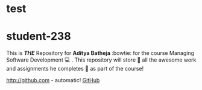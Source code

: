 # test
# student-238
This is ***THE*** Repository for **Aditya Batheja** :bowtie: for the course Managing Software Development :computer: . This repository will store :floppy_disk: all the awesome work and assignments he completes :tada: as part of the course!

http://github.com - automatic!
[GitHub](http://github.com)
